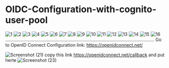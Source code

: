 # OIDC-Configuration-with-cognito-user-pool
![1](https://user-images.githubusercontent.com/64592542/171078376-6aa39ca4-17e9-4fa5-94e1-6d7b94b453a2.png)
![2](https://user-images.githubusercontent.com/64592542/171078409-7dfa3a2c-4c7e-4104-a75c-86400b29a074.png)
![3](https://user-images.githubusercontent.com/64592542/171078451-3ce635c4-1f55-4ee7-88a5-db716f6a5a08.png)
![4](https://user-images.githubusercontent.com/64592542/171078546-d99d2032-6e80-42de-aecc-78cd6b43d7c1.png)
![5](https://user-images.githubusercontent.com/64592542/171078559-f5246d8d-79d8-47b2-8ffd-ba14577a2120.png)
![6](https://user-images.githubusercontent.com/64592542/171078572-fd56208c-4807-427a-9871-2d31e8741b60.png)
![7](https://user-images.githubusercontent.com/64592542/171078597-691440a7-1fe5-40fe-9ed6-2fa924fbbf05.png)
![8](https://user-images.githubusercontent.com/64592542/171078633-04569bed-658a-4793-94ce-a6861c705eb4.png)
![9](https://user-images.githubusercontent.com/64592542/171078644-2c3a5c9f-eb5b-4532-921f-dee4f73cc502.png)
![10](https://user-images.githubusercontent.com/64592542/171078656-20ddf587-8298-48fa-9a59-801d572c92f9.png)
![11](https://user-images.githubusercontent.com/64592542/171078661-a81d2d33-0703-42be-bdde-2b8b2d88c21c.png)
![12](https://user-images.githubusercontent.com/64592542/171078674-d349e78d-d27f-4e25-a32e-a25bac851e66.png)
![13](https://user-images.githubusercontent.com/64592542/171078693-2672b9bf-2c31-4241-99c5-4aea16781f46.png)
![14](https://user-images.githubusercontent.com/64592542/171078706-b8d50887-8752-4071-b4b7-518a8d92292c.png)
![15](https://user-images.githubusercontent.com/64592542/171078718-f375ace9-4e1e-463a-ad24-70b635a1cc3e.png)
![16](https://user-images.githubusercontent.com/64592542/171078733-4d0ec975-4450-436c-bd02-74136272c943.png)
....................................................................................................................
Go to OpenID Connect Configuration
link: https://openidconnect.net/

![Screenshot (21)](https://user-images.githubusercontent.com/64592542/171079267-415425ee-99f3-46a7-b377-119a16202218.png)
copy this link    https://openidconnect.net/callback  and put herte ![Screenshot (23)](https://user-images.githubusercontent.com/64592542/171079460-413343d4-f330-47d7-b99e-eb660d94d75f.png)

